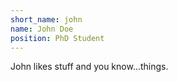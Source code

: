 ```yaml
---
short_name: john
name: John Doe
position: PhD Student
---
```


John likes stuff and you know...things.
